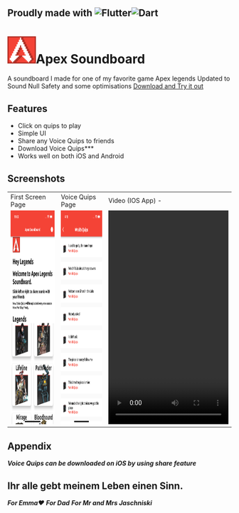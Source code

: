 ## Proudly made with ![Flutter](https://img.shields.io/badge/Flutter-%2302569B.svg?style=for-the-badge&logo=Flutter&logoColor=white)![Dart](https://img.shields.io/badge/dart-%230175C2.svg?style=for-the-badge&logo=dart&logoColor=white)


# ![Logo](https://github.com/MasterJain/apex_soundboard/blob/main/assets/images/apexlogo.jpg)Apex Soundboard
A soundboard I made for one of my favorite game  Apex legends Updated to Sound Null Safety and some optimisations [Download and Try it out](https://github.com/MasterJain/apex_soundboard/raw/main/apex.apk "Download and Try it out(Android only)")

## Features

- Click on quips to play
- Simple UI
- Share any Voice Quips to friends
- Download Voice Quips***
- Works well on both iOS and Android

## Screenshots

<table>
  <tr>
    <td>First Screen Page</td>
     <td>Voice Quips Page</td>
     <td>Video (IOS App) -</td>
  </tr>
  <tr>
    <td><img src="https://raw.githubusercontent.com/MasterJain/apex_soundboard/main/assets/images/Simulator%20Screen%20Shot%20-%20iPhone%2013%20-%202022-05-31%20at%2023.00.05.png" width=270 height=480></td>
    <td><img src="https://raw.githubusercontent.com/MasterJain/apex_soundboard/main/assets/images/Simulator%20Screen%20Shot%20-%20iPhone%2013%20-%202022-05-29%20at%2016.18.08.png" width=270 height=480></td>
    <td>
      <video src='https://user-images.githubusercontent.com/41005631/171324045-4c217759-2dea-4f96-b245-96a63940af06.mp4' width=270 height=480>

     </td>
  </tr>
 </table>

## Appendix

***Voice Quips can be downloaded on iOS by using share feature***

## Ihr alle gebt meinem Leben einen Sinn.

***For Emma❤️***
***For Dad***
***For Mr and Mrs Jaschniski***



